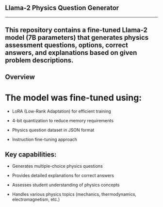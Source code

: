 ## Llama-2 Physics Question Generator
---
This repository contains a fine-tuned Llama-2 model (7B parameters) that generates physics assessment questions, options, correct answers, and explanations based on given problem descriptions.
---

## Overview

# The model was fine-tuned using:

- LoRA (Low-Rank Adaptation) for efficient training

- 4-bit quantization to reduce memory requirements

- Physics question dataset in JSON format

- Instruction fine-tuning approach

## Key capabilities:

- Generates multiple-choice physics questions

- Provides detailed explanations for correct answers

- Assesses student understanding of physics concepts

- Handles various physics topics (mechanics, thermodynamics, electromagnetism, etc.)
